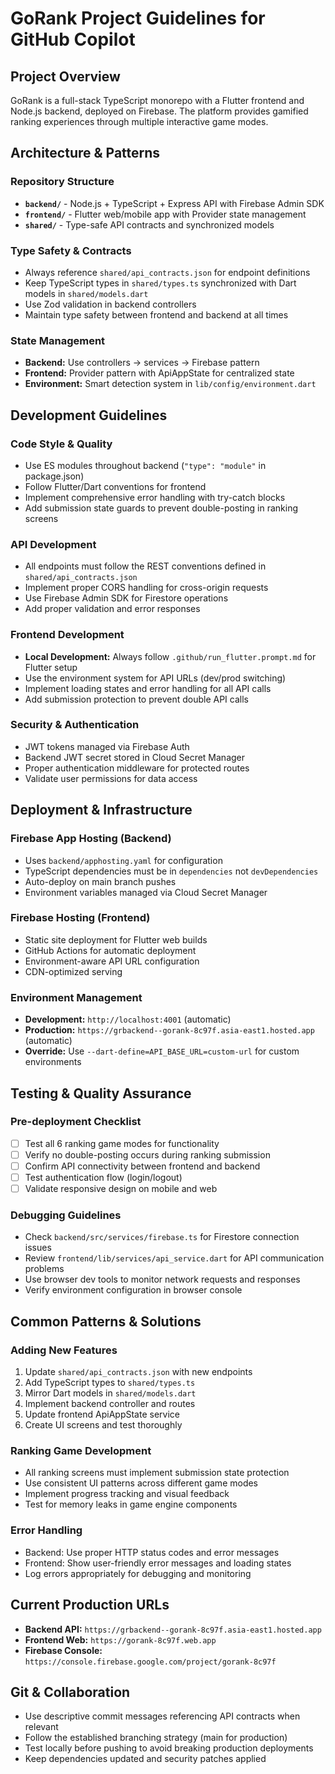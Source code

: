 # GoRank Project Guidelines for GitHub Copilot

## Project Overview
GoRank is a full-stack TypeScript monorepo with a Flutter frontend and Node.js backend, deployed on Firebase. The platform provides gamified ranking experiences through multiple interactive game modes.

## Architecture & Patterns

### Repository Structure
- **`backend/`** - Node.js + TypeScript + Express API with Firebase Admin SDK
- **`frontend/`** - Flutter web/mobile app with Provider state management  
- **`shared/`** - Type-safe API contracts and synchronized models

### Type Safety & Contracts
- Always reference `shared/api_contracts.json` for endpoint definitions
- Keep TypeScript types in `shared/types.ts` synchronized with Dart models in `shared/models.dart`
- Use Zod validation in backend controllers
- Maintain type safety between frontend and backend at all times

### State Management
- **Backend:** Use controllers → services → Firebase pattern
- **Frontend:** Provider pattern with ApiAppState for centralized state
- **Environment:** Smart detection system in `lib/config/environment.dart`

## Development Guidelines

### Code Style & Quality
- Use ES modules throughout backend (`"type": "module"` in package.json)
- Follow Flutter/Dart conventions for frontend
- Implement comprehensive error handling with try-catch blocks
- Add submission state guards to prevent double-posting in ranking screens

### API Development
- All endpoints must follow the REST conventions defined in `shared/api_contracts.json`
- Implement proper CORS handling for cross-origin requests
- Use Firebase Admin SDK for Firestore operations
- Add proper validation and error responses

### Frontend Development
- **Local Development:** Always follow `.github/run_flutter.prompt.md` for Flutter setup
- Use the environment system for API URLs (dev/prod switching)
- Implement loading states and error handling for all API calls
- Add submission protection to prevent double API calls

### Security & Authentication
- JWT tokens managed via Firebase Auth
- Backend JWT secret stored in Cloud Secret Manager
- Proper authentication middleware for protected routes
- Validate user permissions for data access

## Deployment & Infrastructure

### Firebase App Hosting (Backend)
- Uses `backend/apphosting.yaml` for configuration
- TypeScript dependencies must be in `dependencies` not `devDependencies`
- Auto-deploy on main branch pushes
- Environment variables managed via Cloud Secret Manager

### Firebase Hosting (Frontend)
- Static site deployment for Flutter web builds
- GitHub Actions for automatic deployment
- Environment-aware API URL configuration
- CDN-optimized serving

### Environment Management
- **Development:** `http://localhost:4001` (automatic)
- **Production:** `https://grbackend--gorank-8c97f.asia-east1.hosted.app` (automatic)
- **Override:** Use `--dart-define=API_BASE_URL=custom-url` for custom environments

## Testing & Quality Assurance

### Pre-deployment Checklist
- [ ] Test all 6 ranking game modes for functionality
- [ ] Verify no double-posting occurs during ranking submission
- [ ] Confirm API connectivity between frontend and backend
- [ ] Test authentication flow (login/logout)
- [ ] Validate responsive design on mobile and web

### Debugging Guidelines
- Check `backend/src/services/firebase.ts` for Firestore connection issues
- Review `frontend/lib/services/api_service.dart` for API communication problems
- Use browser dev tools to monitor network requests and responses
- Verify environment configuration in browser console

## Common Patterns & Solutions

### Adding New Features
1. Update `shared/api_contracts.json` with new endpoints
2. Add TypeScript types to `shared/types.ts`
3. Mirror Dart models in `shared/models.dart`  
4. Implement backend controller and routes
5. Update frontend ApiAppState service
6. Create UI screens and test thoroughly

### Ranking Game Development
- All ranking screens must implement submission state protection
- Use consistent UI patterns across different game modes
- Implement progress tracking and visual feedback
- Test for memory leaks in game engine components

### Error Handling
- Backend: Use proper HTTP status codes and error messages
- Frontend: Show user-friendly error messages and loading states
- Log errors appropriately for debugging and monitoring

## Current Production URLs
- **Backend API:** `https://grbackend--gorank-8c97f.asia-east1.hosted.app`
- **Frontend Web:** `https://gorank-8c97f.web.app`
- **Firebase Console:** `https://console.firebase.google.com/project/gorank-8c97f`

## Git & Collaboration
- Use descriptive commit messages referencing API contracts when relevant
- Follow the established branching strategy (main for production)
- Test locally before pushing to avoid breaking production deployments
- Keep dependencies updated and security patches applied
